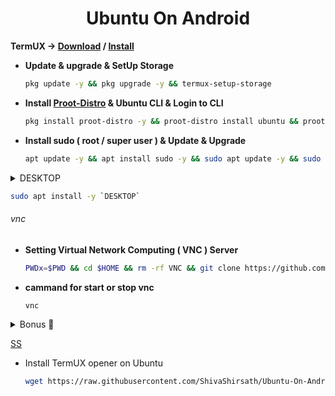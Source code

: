 <h1 align=center>Ubuntu On Android</h1>

**TermUX → [Download](https://f-droid.org/packages/com.termux) / [Install](https://play.google.com/store/apps/details?id=com.termux)**
+ **Update & upgrade & SetUp Storage**
  ```bash
  pkg update -y && pkg upgrade -y && termux-setup-storage
  ```
+ **Install [Proot-Distro](https://github.com/termux/proot-distro) & Ubuntu CLI & Login to CLI**
  ```bash
  pkg install proot-distro -y && proot-distro install ubuntu && proot-distro login ubuntu
  ```
+ **Install sudo ( root / super user ) & Update & Upgrade**
  ```bash
  apt update -y && apt install sudo -y && sudo apt update -y && sudo apt upgrade -y && sudo apt install -y apt-utils dialog git wget
  ``` 
<!--
+ Add User
```bash
adduser <UserName> && echo "<UserName> ALL=(ALL:ALL) ALL" >> /etc/sudoers
```
+ **Install udisks2**
```bash
rm -rf /var/lib/dpkg/info/*.postinst && sudo dpkg --configure -a && sudo apt install udisks2 -y && rm -rf /var/lib/dpkg/info/*.postinst && sudo dpkg --configure -a
``` -->

<details>
<summary> DESKTOP </summary>
<ul>
<li><p><strong>Mate</strong></p>
<ul>
<li>DESKTOP <code>ubuntu-mate-desktop</code></li>
<li>START-UP <code>mate-session</code></li>
</ul>
</li>
<li><p><strong>Kubuntu</strong></p>
<ul>
<li>DESKTOP <code>kubuntu-desktop</code></li>
<li>START-UP <code>startplasma-x11</code></li>
</ul>
</li>
<li><p><strong>Light weight X11</strong></p>
<ul>
<li>DESKTOP <code>lxde</code></li>
<li>START-UP <code>startlxde</code></li>
</ul>
</li>
<li><p><strong>X Forms Common</strong></p>
<ul>
<li>DESKTOP <code>xfce4 xfce4-goodies</code></li>
<li>START-UP <code>startxfce4</code></li>
</ul>
</li>
</ul>

</details>

  ```bash
  sudo apt install -y `DESKTOP` 
  ```
###### vnc
+ **Setting Virtual Network Computing ( VNC ) Server**
  ```bash
  PWDx=$PWD && cd $HOME && rm -rf VNC && git clone https://github.com/ShivaShirsath/VNC.git && cd VNC && bash install && cd $PWDx
  ```
+ **cammand for start or stop vnc**
  ```bash
  vnc 
  ```
  

<details>

<summary>Bonus 🥳</summary>
<p>
<code>
sudo apt install -y firefox fonts-indic fonts-emojione openjdk-8-jdk

# Mozilla
# Indian Fonts - हिंदी, देवनागरी, मराठी, ગુજરાતી, ਪੰਜਾਬੀ, ಕನ್ನಡ, മലയാളം, తెలుగు, … etc, etc.
# Emojies - 😎, 😃, ❤, 😍, 😂, 👍, 😊, 🎉 … etc, etc.
# java, javac, appletviewer, jar … etc, etc.
</code></p>
</details>

[SS](Simple.md)

+ Install TermUX opener on Ubuntu
  ```bash
  wget https://raw.githubusercontent.com/ShivaShirsath/Ubuntu-On-Android/main/TermUX.desktop -O $HOME/Desktop/TermUX.desktop && chmod +x $HOME/Desktop/TermUX.desktop
  ```
